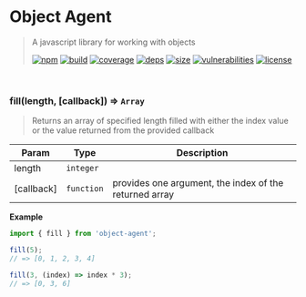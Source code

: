 # Object Agent

> A javascript library for working with objects
>
> [![npm][npm]][npm-url]
[![build][build]][build-url]
[![coverage][coverage]][coverage-url]
[![deps][deps]][deps-url]
[![size][size]][size-url]
[![vulnerabilities][vulnerabilities]][vulnerabilities-url]
[![license][license]][license-url]


<br><a name="fill"></a>

### fill(length, [callback]) ⇒ <code>Array</code>
> Returns an array of specified length filled with either the index value or the value returned from the provided callback


| Param | Type | Description |
| --- | --- | --- |
| length | <code>integer</code> |  |
| [callback] | <code>function</code> | provides one argument, the index of the returned array |

**Example**  
``` javascriptimport { fill } from 'object-agent';fill(5);// => [0, 1, 2, 3, 4]fill(3, (index) => index * 3);// => [0, 3, 6]```

[npm]: https://img.shields.io/npm/v/object-agent.svg
[npm-url]: https://npmjs.com/package/object-agent
[build]: https://travis-ci.org/DarrenPaulWright/object-agent.svg?branch&#x3D;master
[build-url]: https://travis-ci.org/DarrenPaulWright/object-agent
[coverage]: https://coveralls.io/repos/github/DarrenPaulWright/object-agent/badge.svg?branch&#x3D;master
[coverage-url]: https://coveralls.io/github/DarrenPaulWright/object-agent?branch&#x3D;master
[deps]: https://david-dm.org/darrenpaulwright/object-agent.svg
[deps-url]: https://david-dm.org/darrenpaulwright/object-agent
[size]: https://packagephobia.now.sh/badge?p&#x3D;object-agent
[size-url]: https://packagephobia.now.sh/result?p&#x3D;object-agent
[vulnerabilities]: https://snyk.io/test/github/DarrenPaulWright/object-agent/badge.svg?targetFile&#x3D;package.json
[vulnerabilities-url]: https://snyk.io/test/github/DarrenPaulWright/object-agent?targetFile&#x3D;package.json
[license]: https://img.shields.io/github/license/DarrenPaulWright/object-agent.svg
[license-url]: https://npmjs.com/package/object-agent/LICENSE.md
